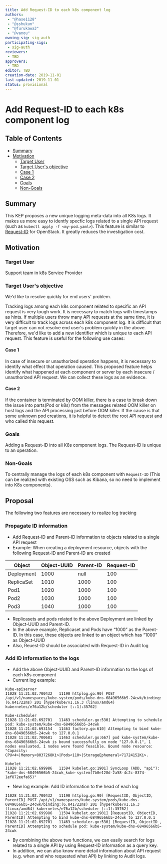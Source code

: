 ```yaml
---
title: Add Request-ID to each k8s component log
authors:
 - "@hase1128"
 - "@sshukun"
 - "@furukawa3"
 - "@vanou"
owning-sig: sig-auth
participating-sigs:
 - sig-auth
reviewers:
 - TBD
approvers:
 - TBD
editor: TBD
creation-date: 2019-11-01
last-updated: 2019-11-01
status: provisional
---
```


# Add Request-ID to each k8s component log

## Table of Contents

<!-- toc -->
 - [Summary](#summary)
 - [Motivation](#motivation)
   - [Target User](#target-user)
   - [Target User's objective](#target-users-objective)
   - [Case 1](#case-2)
   - [Case 2](#case-1)
   - [Goals](#goals)
   - [Non-Goals](#non-goals)

<!-- /toc -->

## Summary

This KEP proposes a new unique logging meta-data into all K8s logs. It makes us
more easy to identfy specfic logs related to a single API request (such as
`kubectl apply -f <my-pod.yaml>`). This feature is similar to
[Request-ID](https://docs.openstack.org/api-guide/compute/faults.html) for
OpenStack. It greatly reduces the investigation cost.

## Motivation

### Target User

Support team in k8s Service Provider

### Target User's objective

We'd like to resolve quickly for end users' problem.

Tracking logs among each k8s component related to specific an API request is
very tough work. It is necessary to match logs with timestamps as hints. If
multiple users throw many API requests at the same time, it is very difficult to
track logs across each k8s component log. It is difficult that target user can
not resolve end user's problem quickly in the above. Therefore, we'd like to add
a new identifier which is unique to each API request. This feature is useful for
the following use cases:

#### Case 1

In case of insecure or unauthorized operation happens, it is necessary to
identify what effect that operation caused. This proposed feature helps identify
what happened at each component or server by each insecure / unauthorized API
request. We can collect these logs as an evidence.

#### Case 2

If the container is terminated by OOM killer, there is a case to break down the
issue into parts(Pod or k8s) from the messages related OOM killer on host logs
and the API processing just before OOM killer. If the cause is that some unknown
pod creations, it is helpful to detect the root API request and who called this
request.

### Goals

Adding a Request-ID into all K8s component logs. The Request-ID is unique to an
operation.

### Non-Goals

To centrally manage the logs of each k8s component with `Request-ID` (This can
be realized with existing OSS such as Kibana, so no need to implement into K8s
components).

## Proposal

The following two features are necessary to realize log tracking

### Propagate ID information

- Add Request-ID and Parent-ID information to objects related to a single API request
- Example: When creating a deployment resource, objects with the following Request-ID and Parent-ID are created

| Object | Object-UUID | Parent-ID  | Request-ID |
| ------ | ------ | ------ | ------ |
| Deployment | 1000 | null | 100 |
| ReplicaSet | 1010 | 1000 | 100 |
| Pod1 | 1020 | 1000 | 100 |
| Pod2 | 1030 | 1000 | 100 |
| Pod3 | 1040 | 1000 | 100 |

- Replicasets and pods related to the above Deployment are linked by Object-UUID and Parent-ID.
- In the above example, Replicaset and Pods have “1000” as the Parent-ID. In this case, these objects are linked to an object which has “1000” as Object-UUID
- Also, Reuest-ID should be associated with Request-ID in Audit log

### Add ID information to the logs

 - Add the above Object-UUID and Parent-ID information to the logs of each k8s component
 - Current log example:

```
Kube-apiserver
I1028 11:21:02.700432   11190 httplog.go:90] POST /api/v1/namespaces/kube-system/pods/kube-dns-68496566b5-24cwk/binding: (6.841722ms) 201 [hyperkube/v1.16.3 (linux/amd64) kubernetes/e76a12b/scheduler [::1]:35762]

Kube-scheduler
I1028 11:21:02.692701   11463 scheduler.go:530] Attempting to schedule pod: kube-system/kube-dns-68496566b5-24cwk
I1028 11:21:02.693154   11463 factory.go:610] Attempting to bind kube-dns-68496566b5-24cwk to 127.0.0.1
I1028 11:21:02.700681   11463 scheduler.go:667] pod kube-system/kube-dns-68496566b5-24cwk is bound successfully on node "127.0.0.1", 1 nodes evaluated, 1 nodes were found feasible. Bound node resource: "Capacity: CPU<4>|Memory<8037268Ki>|Pods<110>|StorageEphemeral<71724152Ki>.

Kubelet
I1028 11:21:02.699986   11594 kubelet.go:1901] SyncLoop (ADD, "api"): "kube-dns-68496566b5-24cwk_kube-system(7b0e128d-2a58-4c2c-8374-1ef872eefa65)"
```

 - New log example: Add ID information to the head of each log

```
I1028 11:21:02.700432   11190 httplog.go:90] [RequestID, ObjectID, ParentID] POST /api/v1/namespaces/kube-system/pods/kube-dns-68496566b5-24cwk/binding:(6.841722ms) 201 [hyperkube/v1.16.3 (linux/amd64) kubernetes/e76a12b/scheduler [::1]:35762]
I1028 11:21:02.699986   11594 kubelet.go:1901] [RequestID, ObjectID, ParentID] Attempting to bind kube-dns-68496566b5-24cwk to 127.0.0.1
I1028 11:21:02.692701   11463 scheduler.go:530] [RequestID, ObjectID , ParentID] Attempting to schedule pod: kube-system/kube-dns-68496566b5-24cwk
```

- By combining the above two functions, we can easily search for logs related to a single API by using Request-ID information as a query key.
- In addition, we can also know more detail information about API request (e.g. when and who requested what API) by linking to Audit logs.
